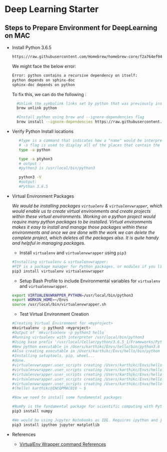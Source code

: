 # Deep Learning Starter

## Steps to Prepare Environment for DeepLearning on MAC

- Install Python 3.6.5

  ```bash
  https://raw.githubusercontent.com/Homebrew/homebrew-core/f2a764ef944b1080be64bd88dca9a1d80130c558/Formula/python.rb
  ```

  We might face the below error:

  ```bash
  Error: python contains a recursive dependency on itself:
  python depends on sphinx-doc
  sphinx-doc depends on python
  ```

  To fix this, we can do the following :

  ```bash
    #Unlink the symbolink links set by python that was previously installed using brew command
    brew unlink python

    #Install python using brew and --ignore-dependencies flag
    brew install --ignore-dependencies https://raw.githubusercontent.com/Homebrew/homebrew-core/f2a764ef944b1080be64bd88dca9a1d80130c558/Formula/python.rb
  ```

- Verify Python Install locations

  ```bash
     #type is a command that indicates how a "name" would be interpreted if used as a "command-name"
     # -a flag is used to display all of the places that contain the executable name.
     type -a python

     type -a ptyhon3
     # output :
     #python3 is /usr/local/bin/python3

     python3 -V
     #output:
     #Python 3.6.5
  ```

- Virtual Environment Packages

  *We would be installing packages `virtualenv` & `virtualenvwrapper`, which would enable us to create virtual environments and create projects within these virtual environments. Working on a python project would require many python packages to be installed. Virtual environments makes it easy to install and manage those packages within these environments and once we are done with the work we can delete the complete project, which deletes all the packages also. It is quite handy and helpful in managing packages.*

  - Install `virtualenv` and `virtualenvwrapper` using `pip3`

  ```bash
  #Installing virtualenv & virtualenvwrapper:
  #PIP is a package manager for Python packages, or modules if you like.
  pip3 install virtualenv virtualenvwrapper
  ```

  - Setup Bash Profile to include Environmental variables for `virtualenv` and `virtualenvwrapper`.

  ```bash
  export VIRTUALENVWRAPPER_PYTHON=/usr/local/bin/python3
  export WORKON_HOME=~/Envs
  source /usr/local/bin/virtualenvwrapper.sh
  ```

  - Test Virtual Environment Creation

  ```bash
  #Creating Virtual Environment for <myproject>
  mkvirtualenv -p python3 <myproject>
  #Output of `mkvirtualenv -p python3 hello`
  #Running virtualenv with interpreter /usr/local/bin/python3
  #Using base prefix '/usr/local/Cellar/python/3.6.5_1/Frameworks/Python.framework/Versions/3.6'
  #New python executable in /Users/karthikc/Envs/hello/bin/python3.6
  #Also creating executable in /Users/karthikc/Envs/hello/bin/python
  #Installing setuptools, pip, wheel...
  #done.
  #virtualenvwrapper.user_scripts creating /Users/karthikc/Envs/hello/bin/predeactivate
  #virtualenvwrapper.user_scripts creating /Users/karthikc/Envs/hello/bin/postdeactivate
  #virtualenvwrapper.user_scripts creating /Users/karthikc/Envs/hello/bin/preactivate
  #virtualenvwrapper.user_scripts creating /Users/karthikc/Envs/hello/bin/postactivate
  #virtualenvwrapper.user_scripts creating /Users/karthikc/Envs/hello/bin/get_env_details
  #(hello) karthikc@INCQPMAC010 ~ $

  #Now we need to install some fundamental packages

  #NumPy is the fundamental package for scientific computing with Python.
  pip3 install numpy

  #We would be using Jupyter Notebooks as IDE. Requires ipython and jupyter packages to be installed. We also would be using matplotlib for plotting graphs.
  pip3 install ipython jupyter matplotlib
  ```

- References
  - [VirtualEnv Wrapper command References](https://virtualenvwrapper.readthedocs.io/en/latest/command_ref.html)